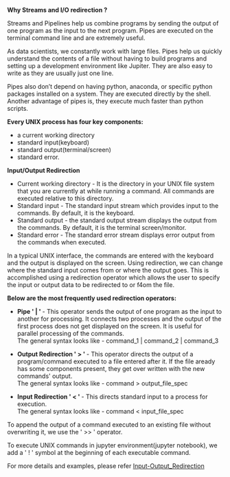 <b> Why Streams and I/O redirection ? </b>

Streams and Pipelines help us combine programs by sending the output of one program as the input to the next program. Pipes are executed on the terminal command line and are extremely useful.

As data scientists, we constantly work with large files. Pipes help us quickly understand the contents of a file without having to build programs and setting up a development environment like Jupiter. They are also easy to write as they are usually just one line.

Pipes also don’t depend on having python, anaconda, or specific python packages installed on a system. They are executed directly by the shell. Another advantage of pipes is, they execute much faster than python scripts.

<b> Every UNIX process has four key components: </b> <br>
* a current working directory
* standard input(keyboard)
* standard output(terminal/screen)
* standard error. 

<b> Input/Output Redirection </b>

* Current working directory - It is the directory in your UNIX file system that you are currently at while running a command. All commands are executed relative to this directory. 
* Standard input - The standard input stream which provides input to the commands. By default, it is the keyboard.
* Standard output - the standard output stream displays the output from the commands. By default, it is the terminal screen/monitor.
* Standard error - The standard error stream displays error output from the commands when executed.

In a typical UNIX interface, the commands are entered with the keyboard and the output is displayed on the screen. Using redirection, we can change where the standard input comes from or where the output goes.
This is accomplished using a redirection operator which allows the user to specify the input or output data to be redirected to or f4om the file.

<b> Below are the most frequently used redirection operators: </b>

* <b> Pipe ' | ' </b> -  This operator sends the output of one program as the input to another for processing. It connects two processes and the output of the first process does not get displayed on the screen. It is useful for parallel processing of the commands.<br>
      The general syntax looks like - command_1 | command_2 | command_3
      
* <b> Output Redirection ' > ' </b> - This operator directs the output of a program/command executed to a file entered after it. If the file aready has some components present, they get over written with the new commands' output.<br>
      The general syntax looks like - command > output_file_spec
      
* <b> Input Redirection ' < ' </b> - This directs standard input to a process for execution.<br>
      The general syntax looks like - command < input_file_spec
      
      
To append the output of a command executed to an existing file without overwriting it, we use the ' >> ' operator.


To execute UNIX commands in jupyter environment(jupyter notebook), we add a ' ! ' symbol at the beginning of each executable command.


For more details and examples, please refer <a href='https://github.com/Tansha173/I-O_Redirection/blob/master/I:O_Redirection.ipynb'>Input-Output_Redirection</a>

